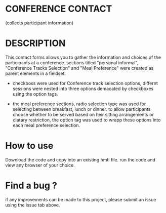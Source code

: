 # CONFERENCE CONTACT
(collects participant information)

# DESCRIPTION
This contact forms allows you to gather the information and choices of the participants at a conference. sections titled "personal informal", "Conference Tracks Selection" and "Meal Preference" were created as parent elements in a fieldset. 

- checkboxs were used for Conference track selection options, differnt sessions were nested into three options demacated by checkboxes using the option tags.

- the meal preference sections, radio selection type was used for selecting between breakfast, lunch or dinner. to allow participants choose whether to be served based on heir sitting arrangements or diatary restriction, the option tag was used to wrapp these options into each meal preference selection.

# How to use
Download the code and copy into an existing hmtl file. 
run the code and view any browser of your choice. 

# Find a bug ?
if any improvements can be made to this project, please submit an issue using the issue tab above.

